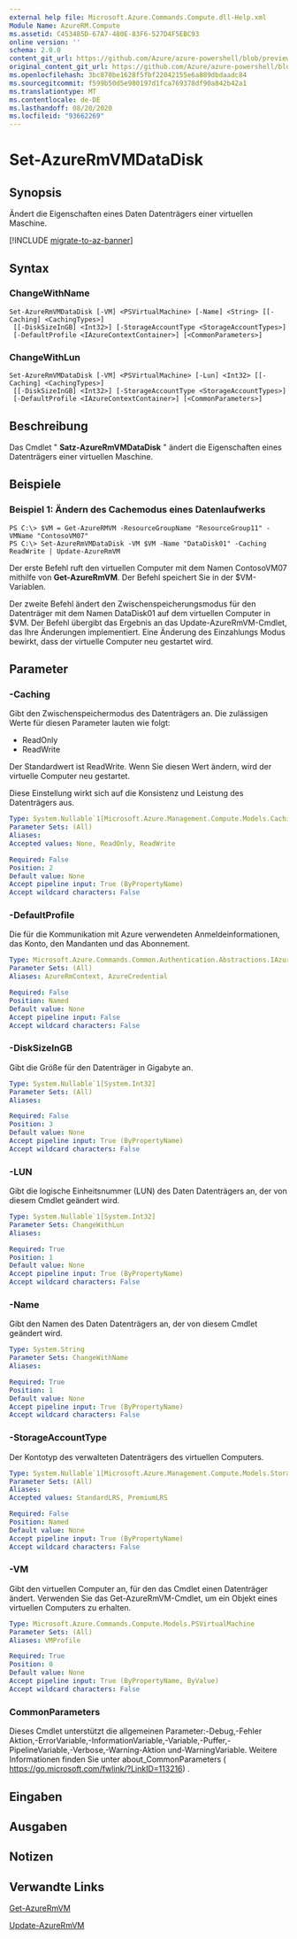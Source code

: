 ```yaml
---
external help file: Microsoft.Azure.Commands.Compute.dll-Help.xml
Module Name: AzureRM.Compute
ms.assetid: C453485D-67A7-480E-83F6-527D4F5EBC93
online version: ''
schema: 2.0.0
content_git_url: https://github.com/Azure/azure-powershell/blob/preview/src/ResourceManager/Compute/Stack/Commands.Compute/help/Set-AzureRMVMDataDisk.md
original_content_git_url: https://github.com/Azure/azure-powershell/blob/preview/src/ResourceManager/Compute/Stack/Commands.Compute/help/Set-AzureRMVMDataDisk.md
ms.openlocfilehash: 3bc870be1628f5fbf22042155e6a889dbdaadc84
ms.sourcegitcommit: f599b50d5e980197d1fca769378df90a842b42a1
ms.translationtype: MT
ms.contentlocale: de-DE
ms.lasthandoff: 08/20/2020
ms.locfileid: "93662269"
---
```

# Set-AzureRmVMDataDisk

## Synopsis
Ändert die Eigenschaften eines Daten Datenträgers einer virtuellen Maschine.

[!INCLUDE [migrate-to-az-banner](../../includes/migrate-to-az-banner.md)]

## Syntax

### ChangeWithName
```
Set-AzureRmVMDataDisk [-VM] <PSVirtualMachine> [-Name] <String> [[-Caching] <CachingTypes>]
 [[-DiskSizeInGB] <Int32>] [-StorageAccountType <StorageAccountTypes>]
 [-DefaultProfile <IAzureContextContainer>] [<CommonParameters>]
```

### ChangeWithLun
```
Set-AzureRmVMDataDisk [-VM] <PSVirtualMachine> [-Lun] <Int32> [[-Caching] <CachingTypes>]
 [[-DiskSizeInGB] <Int32>] [-StorageAccountType <StorageAccountTypes>]
 [-DefaultProfile <IAzureContextContainer>] [<CommonParameters>]
```

## Beschreibung
Das Cmdlet " **Satz-AzureRmVMDataDisk** " ändert die Eigenschaften eines Datenträgers einer virtuellen Maschine.

## Beispiele

### Beispiel 1: Ändern des Cachemodus eines Datenlaufwerks
```
PS C:\> $VM = Get-AzureRMVM -ResourceGroupName "ResourceGroup11" -VMName "ContosoVM07"
PS C:\> Set-AzureRmVMDataDisk -VM $VM -Name "DataDisk01" -Caching ReadWrite | Update-AzureRmVM
```

Der erste Befehl ruft den virtuellen Computer mit dem Namen ContosoVM07 mithilfe von **Get-AzureRmVM**.
Der Befehl speichert Sie in der $VM-Variablen.

Der zweite Befehl ändert den Zwischenspeicherungsmodus für den Datenträger mit dem Namen DataDisk01 auf dem virtuellen Computer in $VM.
Der Befehl übergibt das Ergebnis an das Update-AzureRmVM-Cmdlet, das Ihre Änderungen implementiert.
Eine Änderung des Einzahlungs Modus bewirkt, dass der virtuelle Computer neu gestartet wird.

## Parameter

### -Caching
Gibt den Zwischenspeichermodus des Datenträgers an.
Die zulässigen Werte für diesen Parameter lauten wie folgt:

- ReadOnly
- ReadWrite

Der Standardwert ist ReadWrite.
Wenn Sie diesen Wert ändern, wird der virtuelle Computer neu gestartet.

Diese Einstellung wirkt sich auf die Konsistenz und Leistung des Datenträgers aus.

```yaml
Type: System.Nullable`1[Microsoft.Azure.Management.Compute.Models.CachingTypes]
Parameter Sets: (All)
Aliases: 
Accepted values: None, ReadOnly, ReadWrite

Required: False
Position: 2
Default value: None
Accept pipeline input: True (ByPropertyName)
Accept wildcard characters: False
```

### -DefaultProfile
Die für die Kommunikation mit Azure verwendeten Anmeldeinformationen, das Konto, den Mandanten und das Abonnement.

```yaml
Type: Microsoft.Azure.Commands.Common.Authentication.Abstractions.IAzureContextContainer
Parameter Sets: (All)
Aliases: AzureRmContext, AzureCredential

Required: False
Position: Named
Default value: None
Accept pipeline input: False
Accept wildcard characters: False
```

### -DiskSizeInGB
Gibt die Größe für den Datenträger in Gigabyte an.

```yaml
Type: System.Nullable`1[System.Int32]
Parameter Sets: (All)
Aliases: 

Required: False
Position: 3
Default value: None
Accept pipeline input: True (ByPropertyName)
Accept wildcard characters: False
```

### -LUN
Gibt die logische Einheitsnummer (LUN) des Daten Datenträgers an, der von diesem Cmdlet geändert wird.

```yaml
Type: System.Nullable`1[System.Int32]
Parameter Sets: ChangeWithLun
Aliases: 

Required: True
Position: 1
Default value: None
Accept pipeline input: True (ByPropertyName)
Accept wildcard characters: False
```

### -Name
Gibt den Namen des Daten Datenträgers an, der von diesem Cmdlet geändert wird.

```yaml
Type: System.String
Parameter Sets: ChangeWithName
Aliases: 

Required: True
Position: 1
Default value: None
Accept pipeline input: True (ByPropertyName)
Accept wildcard characters: False
```

### -StorageAccountType
Der Kontotyp des verwalteten Datenträgers des virtuellen Computers.

```yaml
Type: System.Nullable`1[Microsoft.Azure.Management.Compute.Models.StorageAccountTypes]
Parameter Sets: (All)
Aliases: 
Accepted values: StandardLRS, PremiumLRS

Required: False
Position: Named
Default value: None
Accept pipeline input: True (ByPropertyName)
Accept wildcard characters: False
```

### -VM
Gibt den virtuellen Computer an, für den das Cmdlet einen Datenträger ändert.
Verwenden Sie das Get-AzureRmVM-Cmdlet, um ein Objekt eines virtuellen Computers zu erhalten.

```yaml
Type: Microsoft.Azure.Commands.Compute.Models.PSVirtualMachine
Parameter Sets: (All)
Aliases: VMProfile

Required: True
Position: 0
Default value: None
Accept pipeline input: True (ByPropertyName, ByValue)
Accept wildcard characters: False
```

### CommonParameters
Dieses Cmdlet unterstützt die allgemeinen Parameter:-Debug,-Fehler Aktion,-ErrorVariable,-InformationVariable,-Variable,-Puffer,-PipelineVariable,-Verbose,-Warning-Aktion und-WarningVariable. Weitere Informationen finden Sie unter about_CommonParameters ( https://go.microsoft.com/fwlink/?LinkID=113216) .

## Eingaben

## Ausgaben

## Notizen

## Verwandte Links

[Get-AzureRmVM](./Get-AzureRmVM.md)

[Update-AzureRmVM](./Update-AzureRmVM.md)


